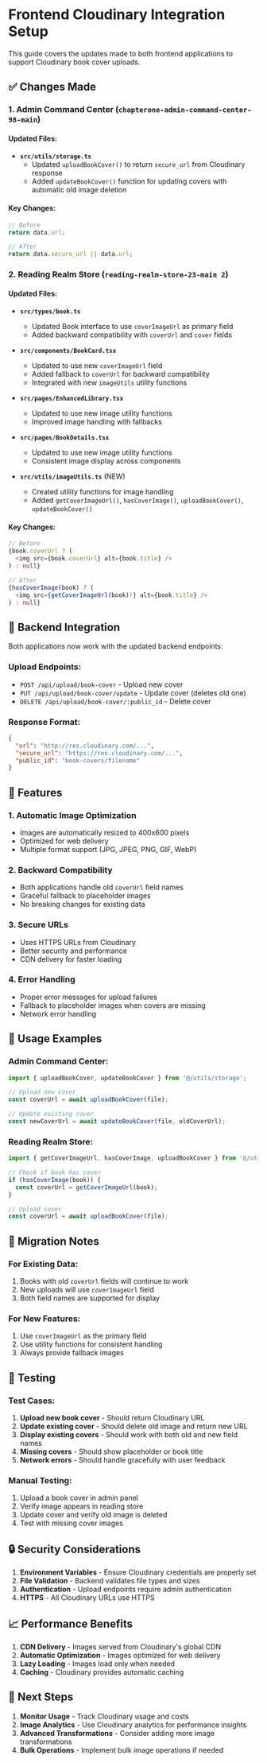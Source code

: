 # Frontend Cloudinary Integration Setup

This guide covers the updates made to both frontend applications to support Cloudinary book cover uploads.

## ✅ Changes Made

### 1. Admin Command Center (`chapterone-admin-command-center-98-main`)

#### Updated Files:
- **`src/utils/storage.ts`**
  - Updated `uploadBookCover()` to return `secure_url` from Cloudinary response
  - Added `updateBookCover()` function for updating covers with automatic old image deletion

#### Key Changes:
```typescript
// Before
return data.url;

// After  
return data.secure_url || data.url;
```

### 2. Reading Realm Store (`reading-realm-store-23-main 2`)

#### Updated Files:
- **`src/types/book.ts`**
  - Updated Book interface to use `coverImageUrl` as primary field
  - Added backward compatibility with `coverUrl` and `cover` fields

- **`src/components/BookCard.tsx`**
  - Updated to use new `coverImageUrl` field
  - Added fallback to `coverUrl` for backward compatibility
  - Integrated with new `imageUtils` utility functions

- **`src/pages/EnhancedLibrary.tsx`**
  - Updated to use new image utility functions
  - Improved image handling with fallbacks

- **`src/pages/BookDetails.tsx`**
  - Updated to use new image utility functions
  - Consistent image display across components

- **`src/utils/imageUtils.ts`** (NEW)
  - Created utility functions for image handling
  - Added `getCoverImageUrl()`, `hasCoverImage()`, `uploadBookCover()`, `updateBookCover()`

#### Key Changes:
```typescript
// Before
{book.coverUrl ? (
  <img src={book.coverUrl} alt={book.title} />
) : null}

// After
{hasCoverImage(book) ? (
  <img src={getCoverImageUrl(book)!} alt={book.title} />
) : null}
```

## 🔧 Backend Integration

Both applications now work with the updated backend endpoints:

### Upload Endpoints:
- `POST /api/upload/book-cover` - Upload new cover
- `PUT /api/upload/book-cover/update` - Update cover (deletes old one)
- `DELETE /api/upload/book-cover/:public_id` - Delete cover

### Response Format:
```json
{
  "url": "http://res.cloudinary.com/...",
  "secure_url": "https://res.cloudinary.com/...",
  "public_id": "book-covers/filename"
}
```

## 🚀 Features

### 1. **Automatic Image Optimization**
- Images are automatically resized to 400x600 pixels
- Optimized for web delivery
- Multiple format support (JPG, JPEG, PNG, GIF, WebP)

### 2. **Backward Compatibility**
- Both applications handle old `coverUrl` field names
- Graceful fallback to placeholder images
- No breaking changes for existing data

### 3. **Secure URLs**
- Uses HTTPS URLs from Cloudinary
- Better security and performance
- CDN delivery for faster loading

### 4. **Error Handling**
- Proper error messages for upload failures
- Fallback to placeholder images when covers are missing
- Network error handling

## 📱 Usage Examples

### Admin Command Center:
```typescript
import { uploadBookCover, updateBookCover } from '@/utils/storage';

// Upload new cover
const coverUrl = await uploadBookCover(file);

// Update existing cover
const newCoverUrl = await updateBookCover(file, oldCoverUrl);
```

### Reading Realm Store:
```typescript
import { getCoverImageUrl, hasCoverImage, uploadBookCover } from '@/utils/imageUtils';

// Check if book has cover
if (hasCoverImage(book)) {
  const coverUrl = getCoverImageUrl(book);
}

// Upload cover
const coverUrl = await uploadBookCover(file);
```

## 🔄 Migration Notes

### For Existing Data:
1. Books with old `coverUrl` fields will continue to work
2. New uploads will use `coverImageUrl` field
3. Both field names are supported for display

### For New Features:
1. Use `coverImageUrl` as the primary field
2. Use utility functions for consistent handling
3. Always provide fallback images

## 🧪 Testing

### Test Cases:
1. **Upload new book cover** - Should return Cloudinary URL
2. **Update existing cover** - Should delete old image and return new URL
3. **Display existing covers** - Should work with both old and new field names
4. **Missing covers** - Should show placeholder or book title
5. **Network errors** - Should handle gracefully with user feedback

### Manual Testing:
1. Upload a book cover in admin panel
2. Verify image appears in reading store
3. Update cover and verify old image is deleted
4. Test with missing cover images

## 🔒 Security Considerations

1. **Environment Variables** - Ensure Cloudinary credentials are properly set
2. **File Validation** - Backend validates file types and sizes
3. **Authentication** - Upload endpoints require admin authentication
4. **HTTPS** - All Cloudinary URLs use HTTPS

## 📈 Performance Benefits

1. **CDN Delivery** - Images served from Cloudinary's global CDN
2. **Automatic Optimization** - Images optimized for web delivery
3. **Lazy Loading** - Images load only when needed
4. **Caching** - Cloudinary provides automatic caching

## 🎯 Next Steps

1. **Monitor Usage** - Track Cloudinary usage and costs
2. **Image Analytics** - Use Cloudinary analytics for performance insights
3. **Advanced Transformations** - Consider adding more image transformations
4. **Bulk Operations** - Implement bulk image operations if needed 
